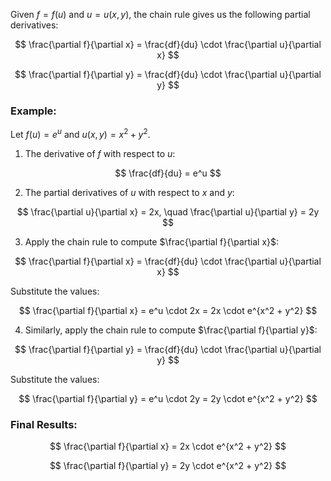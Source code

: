 Given $f = f(u)$ and $u = u(x, y)$, the chain rule gives us the following partial derivatives:

$$
\frac{\partial f}{\partial x} = \frac{df}{du} \cdot \frac{\partial u}{\partial x}
$$

$$
\frac{\partial f}{\partial y} = \frac{df}{du} \cdot \frac{\partial u}{\partial y}
$$

### Example:

Let $f(u) = e^u$ and $u(x, y) = x^2 + y^2$.

1. The derivative of $f$ with respect to $u$:

$$
\frac{df}{du} = e^u
$$

2. The partial derivatives of $u$ with respect to $x$ and $y$:

$$
\frac{\partial u}{\partial x} = 2x, \quad \frac{\partial u}{\partial y} = 2y
$$

3. Apply the chain rule to compute $\frac{\partial f}{\partial x}$:

$$
\frac{\partial f}{\partial x} = \frac{df}{du} \cdot \frac{\partial u}{\partial x}
$$

Substitute the values:

$$
\frac{\partial f}{\partial x} = e^u \cdot 2x = 2x \cdot e^{x^2 + y^2}
$$

4. Similarly, apply the chain rule to compute $\frac{\partial f}{\partial y}$:

$$
\frac{\partial f}{\partial y} = \frac{df}{du} \cdot \frac{\partial u}{\partial y}
$$

Substitute the values:

$$
\frac{\partial f}{\partial y} = e^u \cdot 2y = 2y \cdot e^{x^2 + y^2}
$$

### Final Results:

$$
\frac{\partial f}{\partial x} = 2x \cdot e^{x^2 + y^2}
$$

$$
\frac{\partial f}{\partial y} = 2y \cdot e^{x^2 + y^2}
$$
